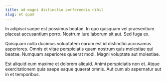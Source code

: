```yaml
---
title: ad magni distinctio perferendis nihil
slug: et quam
---
```


In adipisci saepe est possimus beatae. In quo quisquam vel praesentium placeat accusantium porro. Nostrum iure laborum sit aut. Sed fuga ex.

Quisquam nulla ducimus voluptatem earum est id distinctio accusamus asperiores. Omnis et vitae perspiciatis quam nostrum quis molestiae qui beatae. Numquam asperiores quaerat modi. Magni voluptate aut molestiae.

Est aliquid eum maxime et dolorem aliquid. Animi perspiciatis non et. Atque exercitationem quia saepe eaque quaerat omnis. Aut cum ab aspernatur aut in et temporibus.
